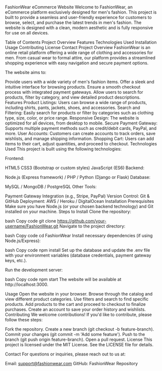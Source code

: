 FashionWear eCommerce Website
Welcome to FashionWear, an eCommerce platform exclusively designed for men's fashion. This project is built to provide a seamless and user-friendly experience for customers to browse, select, and purchase the latest trends in men's fashion. The website is designed with a clean, modern aesthetic and is fully responsive for use on all devices.

Table of Contents
Project Overview
Features
Technologies Used
Installation
Usage
Contributing
License
Contact
Project Overview
FashionWear is an online retail platform offering a wide range of clothing and accessories for men. From casual wear to formal attire, our platform provides a streamlined shopping experience with easy navigation and secure payment options.

The website aims to:

Provide users with a wide variety of men's fashion items.
Offer a sleek and intuitive interface for browsing products.
Ensure a smooth checkout process with integrated payment gateways.
Allow users to search for products, filter by category, and view detailed product descriptions.
Features
Product Listings: Users can browse a wide range of products, including shirts, pants, jackets, shoes, and accessories.
Search and Filtering: Easily search for products or filter by categories such as clothing type, size, color, or price range.
Responsive Design: The website is optimized for all devices, from desktop to mobile.
Secure Payment Gateway: Supports multiple payment methods such as credit/debit cards, PayPal, and more.
User Accounts: Customers can create accounts to track orders, save wishlists, and manage shipping information.
Shopping Cart: Users can add items to their cart, adjust quantities, and proceed to checkout.
Technologies Used
This project is built using the following technologies:

Frontend:

HTML5
CSS3 (Bootstrap or custom styles)
JavaScript (ES6)
Backend:

Node.js (Express framework) / PHP / Python (Django or Flask)
Database:

MySQL / MongoDB / PostgreSQL
Other Tools:

Payment Gateway Integration (e.g., Stripe, PayPal)
Version Control: Git & GitHub
Deployment: AWS / Heroku / DigitalOcean
Installation
Prerequisites
Make sure you have Node.js (or your chosen backend technology) and Git installed on your machine.
Steps to Install
Clone the repository:

bash
Copy code
git clone https://github.com/your-username/FashionWear.git
Navigate to the project directory:

bash
Copy code
cd FashionWear
Install necessary dependencies (if using Node.js/Express):

bash
Copy code
npm install
Set up the database and update the .env file with your environment variables (database credentials, payment gateway keys, etc.).

Run the development server:

bash
Copy code
npm start
The website will be available at http://localhost:3000.

Usage
Open the website in your browser.
Browse through the catalog and view different product categories.
Use filters and search to find specific products.
Add products to the cart and proceed to checkout to finalize purchases.
Create an account to save your order history and wishlists.
Contributing
We welcome contributions! If you'd like to contribute, please follow these steps:

Fork the repository.
Create a new branch (git checkout -b feature-branch).
Commit your changes (git commit -m 'Add some feature').
Push to the branch (git push origin feature-branch).
Open a pull request.
License
This project is licensed under the MIT License. See the LICENSE file for details.

Contact
For questions or inquiries, please reach out to us at:

Email: support@fashionwear.com
GitHub: FashionWear Repository
